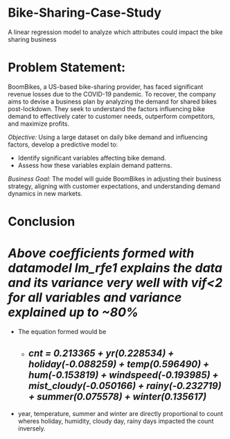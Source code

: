 # Bike-Sharing-Case-Study
A linear regression model to analyze which attributes could impact the bike sharing business
# Problem Statement:
BoomBikes, a US-based bike-sharing provider, has faced significant revenue losses due to the COVID-19 pandemic. To recover, the company aims to devise a business plan by analyzing the demand for shared bikes post-lockdown. They seek to understand the factors influencing bike demand to effectively cater to customer needs, outperform competitors, and maximize profits.

*Objective:*
Using a large dataset on daily bike demand and influencing factors, develop a predictive model to:

- Identify significant variables affecting bike demand.
- Assess how these variables explain demand patterns.

*Business Goal:*
The model will guide BoomBikes in adjusting their business strategy, aligning with customer expectations, and understanding demand dynamics in new markets.

# Conclusion
# *Above coefficients formed with datamodel lm_rfe1 explains the data and its variance very well with vif<2 for all variables and variance explained up to ~80%*
- The equation formed would be
    - ## *cnt = 0.213365 + yr(0.228534) + holiday(-0.088259) + temp(0.596490) + hum(-0.153819) + windspeed(-0.193985) + mist_cloudy(-0.050166) + rainy(-0.232719) + summer(0.075578) + winter(0.135617)*
- year, temperature, summer and winter are directly proportional to count wheres holiday, humidity, cloudy day, rainy days impacted the count inversely.